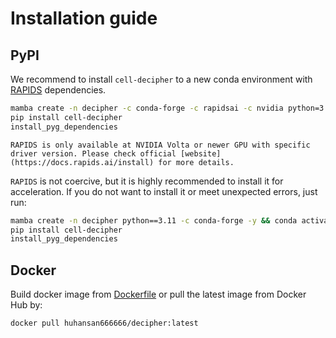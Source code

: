 # Installation guide

## PyPI

We recommend to install `cell-decipher` to a new conda environment with [RAPIDS](https://docs.rapids.ai/install) dependencies.

```sh
mamba create -n decipher -c conda-forge -c rapidsai -c nvidia python=3.11 rapids=25.06 'cuda-version>=12.0,<=12.8' -y && conda activate decipher
pip install cell-decipher
install_pyg_dependencies
```

```{note}
RAPIDS is only available at NVIDIA Volta or newer GPU with specific driver version. Please check official [website](https://docs.rapids.ai/install) for more details.
```

`RAPIDS` is not coercive, but it is highly recommended to install it for acceleration. If you do not want to install it or meet unexpected errors, just run:

```sh
mamba create -n decipher python==3.11 -c conda-forge -y && conda activate decipher
pip install cell-decipher
install_pyg_dependencies
```

## Docker

Build docker image from [Dockerfile](https://github.com/gao-lab/DECIPHER/blob/main/Dockerfile) or pull the latest image from Docker Hub by:
```sh
docker pull huhansan666666/decipher:latest
```
